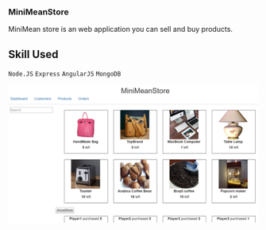 ### MiniMeanStore

MiniMean store is an web application you can sell and buy products.

## Skill Used
`Node.JS` `Express` `AngularJS` `MongoDB`

<img src="https://github.com/shawnlee5482/MiniMeanStore/blob/master/MiniMean.png">
